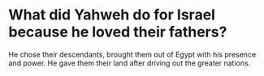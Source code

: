 # What did Yahweh do for Israel because he loved their fathers?

He chose their descendants, brought them out of Egypt with his presence and power. He gave them their land after driving out the greater nations.
